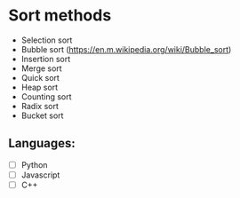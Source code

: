 # Sort methods

* Selection sort
* Bubble sort (https://en.m.wikipedia.org/wiki/Bubble_sort)
* Insertion sort
* Merge sort
* Quick sort
* Heap sort
* Counting sort
* Radix sort
* Bucket sort

## Languages:
- [ ] Python
- [ ] Javascript
- [ ] C++
